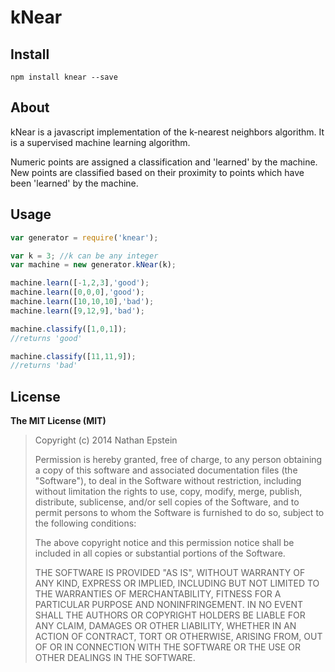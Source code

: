 kNear
==========

## Install
`npm install knear --save`

## About

kNear is a javascript implementation of the k-nearest neighbors algorithm. It is a supervised machine learning algorithm.

Numeric points are assigned a classification and 'learned' by the machine. New points are classified based on their proximity to points which have been 'learned' by the machine.

## Usage
```javascript
var generator = require('knear');

var k = 3; //k can be any integer
var machine = new generator.kNear(k);

machine.learn([-1,2,3],'good');
machine.learn([0,0,0],'good');
machine.learn([10,10,10],'bad');
machine.learn([9,12,9],'bad');

machine.classify([1,0,1]);
//returns 'good'

machine.classify([11,11,9]);
//returns 'bad'

```
## License

**The MIT License (MIT)**

> Copyright (c) 2014 Nathan Epstein
>
> Permission is hereby granted, free of charge, to any person obtaining a copy
> of this software and associated documentation files (the "Software"), to deal
> in the Software without restriction, including without limitation the rights
> to use, copy, modify, merge, publish, distribute, sublicense, and/or sell
> copies of the Software, and to permit persons to whom the Software is
> furnished to do so, subject to the following conditions:
>
> The above copyright notice and this permission notice shall be included in
> all copies or substantial portions of the Software.
>
> THE SOFTWARE IS PROVIDED "AS IS", WITHOUT WARRANTY OF ANY KIND, EXPRESS OR
> IMPLIED, INCLUDING BUT NOT LIMITED TO THE WARRANTIES OF MERCHANTABILITY,
> FITNESS FOR A PARTICULAR PURPOSE AND NONINFRINGEMENT. IN NO EVENT SHALL THE
> AUTHORS OR COPYRIGHT HOLDERS BE LIABLE FOR ANY CLAIM, DAMAGES OR OTHER
> LIABILITY, WHETHER IN AN ACTION OF CONTRACT, TORT OR OTHERWISE, ARISING FROM,
> OUT OF OR IN CONNECTION WITH THE SOFTWARE OR THE USE OR OTHER DEALINGS IN
> THE SOFTWARE.